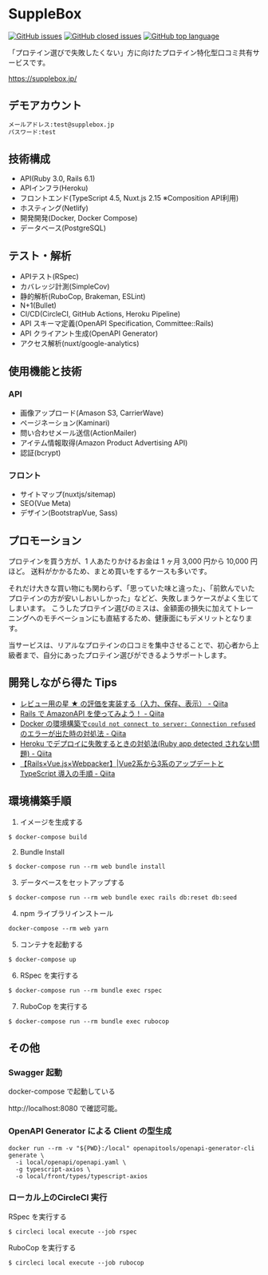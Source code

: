 # SuppleBox

<a href="https://img.shields.io/github/issues-raw/yuki0920/supplebox.svg"><img alt="GitHub issues" src="https://img.shields.io/github/issues-raw/yuki0920/supplebox.svg"></a>
<a href="https://img.shields.io/github/issues-closed-raw/yuki0920/supplebox.svg"><img alt="GitHub closed issues" src="https://img.shields.io/github/issues-closed-raw/yuki0920/supplebox.svg"></a>
<a href="https://img.shields.io/github/languages/top/yuki0920/supplebox"><img alt="GitHub top language" src="https://img.shields.io/github/languages/top/yuki0920/supplebox"></a>

「プロテイン選びで失敗したくない」方に向けたプロテイン特化型口コミ共有サービスです。

<https://supplebox.jp/>

## デモアカウント

```md
メールアドレス:test@supplebox.jp
パスワード:test
```

## 技術構成

- API(Ruby 3.0, Rails 6.1)
- APIインフラ(Heroku)
- フロントエンド(TypeScript 4.5, Nuxt.js 2.15 ※Composition API利用)
- ホスティング(Netlify)
- 開発開発(Docker, Docker Compose)
- データベース(PostgreSQL)

## テスト・解析

- APIテスト(RSpec)
- カバレッジ計測(SimpleCov)
- 静的解析(RuboCop, Brakeman, ESLint)
- N+1(Bullet)
- CI/CD(CircleCI, GitHub Actions, Heroku Pipeline)
- API スキーマ定義(OpenAPI Specification, Committee::Rails)
- API クライアント生成(OpenAPI Generator)
- アクセス解析(nuxt/google-analytics)

## 使用機能と技術

### API

- 画像アップロード(Amason S3, CarrierWave)
- ページネーション(Kaminari)
- 問い合わせメール送信(ActionMailer)
- アイテム情報取得(Amazon Product Advertising API)
- 認証(bcrypt)

### フロント
- サイトマップ(nuxtjs/sitemap)
- SEO(Vue Meta)
- デザイン(BootstrapVue, Sass)

## プロモーション

プロテインを買う方が、1 人あたりかけるお金は 1 ヶ月 3,000 円から 10,000 円ほど。
送料がかかるため、まとめ買いをするケースも多いです。

それだけ大きな買い物にも関わらず、「思っていた味と違った」、「前飲んでいたプロテインの方が安いしおいしかった」などど、失敗しまうケースがよく生じてしまいます。
こうしたプロテイン選びのミスは、金額面の損失に加えてトレーニングへのモチベーションにも直結するため、健康面にもデメリットとなります。

当サービスは、リアルなプロテインの口コミを集中させることで、初心者から上級者まで、自分にあったプロテイン選びができるようサポートします。

## 開発しながら得た Tips

- [レビュー用の星 ★ の評価を実装する（入力、保存、表示） - Qiita](https://qiita.com/yuki_0920/items/a966d9fa2bdb621f805d)
- [Rails で AmazonAPI を使ってみよう！ - Qiita](https://qiita.com/yuki_0920/items/7e7e9dcd955fed777bc1)
- [Docker の環境構築で`could not connect to server: Connection refused`のエラーが出た時の対処法 - Qiita](https://qiita.com/yuki_0920/items/84e2ca260bfe13cf3072)
- [Heroku でデプロイに失敗するときの対処法(Ruby app detected されない問題) - Qiita](https://qiita.com/yuki_0920/items/b1065777edf090351052)
- [【Rails×Vue.js×Webpacker】|Vue2系から3系のアップデートとTypeScript 導入の手順 - Qiita](https://qiita.com/yuki_0920/items/2eab16aadbe2f3a8d73e)

## 環境構築手順

1. イメージを生成する

```
$ docker-compose build
```

2. Bundle Install

```
$ docker-compose run --rm web bundle install
```

3. データベースをセットアップする

```
$ docker-compose run --rm web bundle exec rails db:reset db:seed
```

4. npm ライブラリインストール

```
docker-compose --rm web yarn
```


5. コンテナを起動する

```
$ docker-compose up
```

6. RSpec を実行する

```
$ docker-compose run --rm bundle exec rspec
```

7. RuboCop を実行する

```
$ docker-compose run --rm bundle exec rubocop
```
## その他

### Swagger 起動

docker-compose で起動している

http://localhost:8080 で確認可能。

### OpenAPI Generator による Client の型生成

```
docker run --rm -v "${PWD}:/local" openapitools/openapi-generator-cli generate \
  -i local/openapi/openapi.yaml \
  -g typescript-axios \
  -o local/front/types/typescript-axios
```

### ローカル上のCircleCI 実行

RSpec を実行する

```
$ circleci local execute --job rspec
```

RuboCop を実行する

```
$ circleci local execute --job rubocop
```
